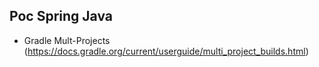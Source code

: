 ## Poc Spring Java

- Gradle Mult-Projects (https://docs.gradle.org/current/userguide/multi_project_builds.html)
